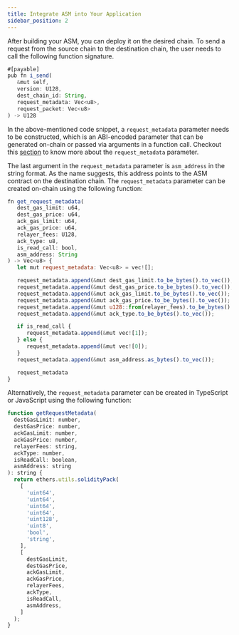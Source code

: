 ```yaml
---
title: Integrate ASM into Your Application
sidebar_position: 2
---
```


After building your ASM, you can deploy it on the desired chain. To send a request from the source chain to the destination chain, the user needs to call the following function signature.

```javascript
#[payable]
pub fn i_send(
   &mut self,
   version: U128,
   dest_chain_id: String,
   request_metadata: Vec<u8>,
   request_packet: Vec<u8>
) -> U128
```

In the above-mentioned code snippet, a `request_metadata` parameter needs to be constructed, which is an ABI-encoded parameter that can be generated on-chain or passed via arguments in a function call. Checkout this [section](../idapp-functions/i_send#5-request_metadata) to know more about the `request_metadata` parameter.

The last argument in the `request_metadata` parameter is `asm_address` in the string format. As the name suggests, this address points to the ASM contract on the destination chain. The `request_metadata` parameter can be created on-chain using the following function:

```javascript
fn get_request_metadata(
   dest_gas_limit: u64,
   dest_gas_price: u64,
   ack_gas_limit: u64,
   ack_gas_price: u64,
   relayer_fees: U128,
   ack_type: u8,
   is_read_call: bool,
   asm_address: String
) -> Vec<u8> {
   let mut request_metadata: Vec<u8> = vec![];

   request_metadata.append(&mut dest_gas_limit.to_be_bytes().to_vec());
   request_metadata.append(&mut dest_gas_price.to_be_bytes().to_vec());
   request_metadata.append(&mut ack_gas_limit.to_be_bytes().to_vec());
   request_metadata.append(&mut ack_gas_price.to_be_bytes().to_vec());
   request_metadata.append(&mut u128::from(relayer_fees).to_be_bytes().to_vec());
   request_metadata.append(&mut ack_type.to_be_bytes().to_vec());

   if is_read_call {
      request_metadata.append(&mut vec![1]);
   } else {
      request_metadata.append(&mut vec![0]);
   }
   request_metadata.append(&mut asm_address.as_bytes().to_vec());

   request_metadata
}
```

Alternatively, the `request_metadata` parameter can be created in TypeScript or JavaScript using the following function:

```javascript
function getRequestMetadata(
  destGasLimit: number,
  destGasPrice: number,
  ackGasLimit: number,
  ackGasPrice: number,
  relayerFees: string,
  ackType: number,
  isReadCall: boolean,
  asmAddress: string
): string {
  return ethers.utils.solidityPack(
    [
      'uint64',
      'uint64',
      'uint64',
      'uint64',
      'uint128',
      'uint8',
      'bool',
      'string',
    ],
    [
      destGasLimit,
      destGasPrice,
      ackGasLimit,
      ackGasPrice,
      relayerFees,
      ackType,
      isReadCall,
      asmAddress,
    ]
  );
}
```
